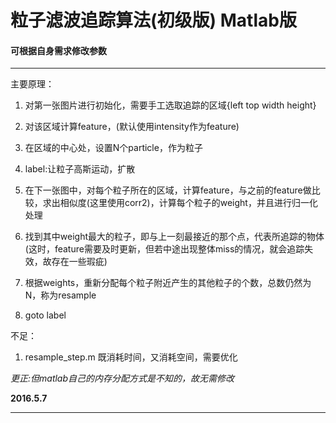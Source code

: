 # 粒子滤波追踪算法(初级版) Matlab版
#### 可根据自身需求修改参数
----
主要原理：

1. 对第一张图片进行初始化，需要手工选取追踪的区域{left top width height}

2. 对该区域计算feature，(默认使用intensity作为feature)

3. 在区域的中心处，设置N个particle，作为粒子

4. label:让粒子高斯运动，扩散

5. 在下一张图中，对每个粒子所在的区域，计算feature，与之前的feature做比较，求出相似度(这里使用corr2)，计算每个粒子的weight，并且进行归一化处理

6. 找到其中weight最大的粒子，即与上一刻最接近的那个点，代表所追踪的物体(这时，feature需要及时更新，但若中途出现整体miss的情况，就会追踪失效，故存在一些瑕疵)
7. 根据weights，重新分配每个粒子附近产生的其他粒子的个数，总数仍然为N，称为resample

8. goto label


不足：
1. resample_step.m 既消耗时间，又消耗空间，需要优化

*更正:但matlab自己的内存分配方式是不知的，故无需修改*

**2016.5.7**

----
